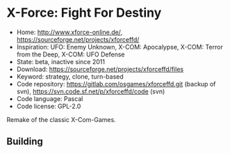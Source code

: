 # X-Force: Fight For Destiny

- Home: http://www.xforce-online.de/, https://sourceforge.net/projects/xforceffd/
- Inspiration: UFO: Enemy Unknown, X-COM: Apocalypse, X-COM: Terror from the Deep, X-COM: UFO Defense
- State: beta, inactive since 2011
- Download: https://sourceforge.net/projects/xforceffd/files
- Keyword: strategy, clone, turn-based
- Code repository: https://gitlab.com/osgames/xforceffd.git (backup of svn), https://svn.code.sf.net/p/xforceffd/code (svn)
- Code language: Pascal
- Code license: GPL-2.0

Remake of the classic X-Com-Games.

## Building

